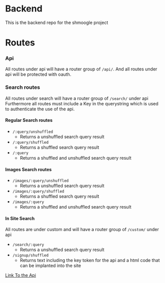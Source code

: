 # Backend

This is the backend repo for the shmoogle project

# Routes
### Api
All routes under api will have a router group of ``/api/``.
And all routes under api will be protected with oauth.
### Search routes
All routes under search will have a router group of ``/search/`` under api
Furthermore all routes must include a Key in the querystring which is used to authenticate the use of the api.

#### Regular Search routes

* ``/:query/unshuffled``
  * Returns a unshuffled search query result
* ``/:query/shuffled``
  * Returns a shuffled search query result
* ``/:query`` 
  * Returns a shuffled and unshuffled search query result
  
#### Images Search routes

* ``/images/:query/unshuffled``
  * Returns a unshuffled search query result
* ``/images/:query/shuffled``
  * Returns a shuffled search query result
* ``/images/:query`` 
  * Returns a shuffled and unshuffled search query result
  
####  In Site Search
All routes are under custom and will have a router group of ``/custom/`` under api

* ``/search/:query``
  * Returns a unshuffled search query result
* ``/signup/shuffled``
  * Returns text including the key token for the api and a html code that can be implanted into the site
 

[Link To the Api](https://shmoogle.azurewebsites.net/docs)
